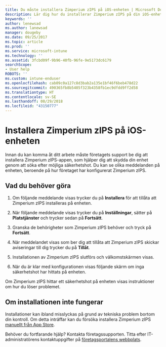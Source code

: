 ```yaml
---
title: Du måste installera Zimperium zIPS på iOS-enheten | Microsoft Docs
description: Lär dig hur du installerar Zimperium zIPS på din iOS-enhet.
keywords: ''
author: lenewsad
ms.author: lanewsad
manager: dougeby
ms.date: 09/25/2017
ms.topic: article
ms.prod: ''
ms.service: microsoft-intune
ms.technology: ''
ms.assetid: 3fcbd09f-9b96-40fb-96fe-9e5173dc6179
searchScope:
- User help
ROBOTS: ''
ms.custom: intune-enduser
ms.openlocfilehash: cab09c0a127c8d3bab2a135e1bf46f6beb478d22
ms.sourcegitcommit: 490365fb8b5405f323b4358fb1ec9dfdd9ff2d58
ms.translationtype: HT
ms.contentlocale: sv-SE
ms.lasthandoff: 08/29/2018
ms.locfileid: "43150777"
---
```

# <a name="install-zimperium-zips-on-your-ios-device"></a>Installera Zimperium zIPS på iOS-enheten

Innan du kan komma åt ditt arbete måste företagets support be dig att installera Zimperium zIPS-appen, som hjälper dig att skydda din enhet genom att söka efter möjliga säkerhetshot. Du kan se olika meddelanden på enheten, beroende på hur företaget har konfigurerat Zimperium zIPS.

## <a name="what-you-need-to-do"></a>Vad du behöver göra 

1.  Om följande meddelande visas trycker du på **Installera** för att tillåta att Zimperium zIPS installeras på enheten.

2. När följande meddelande visas trycker du på **Inställningar**, sätter på **Platstjänster** och trycker sedan på **Fortsätt**.

3. Granska de behörigheter som Zimperium zIPS behöver och tryck på **Fortsätt**.

4. När meddelandet visas som ber dig att tillåta att Zimperium zIPS skickar aviseringar till dig trycker du på **Tillåt**.

5. Installationen av Zimperium zIPS slutförs och välkomstskärmen visas.

6. När du är klar med konfigurationen visas följande skärm om inga säkerhetshot har hittats på enheten.

Om Zimperium zIPS hittar ett säkerhetshot på enheten visas instruktioner om hur du löser problemet.

## <a name="if-the-installation-doesnt-work"></a>Om installationen inte fungerar

Installationer kan ibland misslyckas på grund av tekniska problem bortom din kontroll. Om detta inträffar kan du försöka installera Zimperium zIPS [manuellt från App Store](https://itunes.apple.com/app/zimperium-zips/id1030924459).

Behöver du fortfarande hjälp? Kontakta företagssupporten. Titta efter IT-administratörens kontaktuppgifter på [företagsportalens webbplats](https://go.microsoft.com/fwlink/?linkid=2010980).
